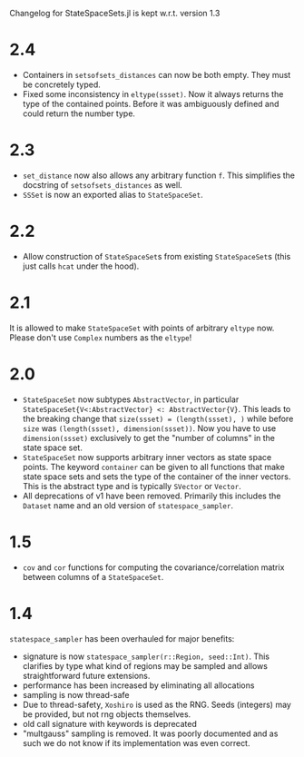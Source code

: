 Changelog for StateSpaceSets.jl is kept w.r.t. version 1.3

# 2.4

- Containers in `setsofsets_distances` can now be both empty. They must be concretely typed.
- Fixed some inconsistency in `eltype(ssset)`. Now it always returns the type of the contained points. Before it was ambiguously defined and could return the number type.

# 2.3

- `set_distance` now also allows any arbitrary function `f`.
  This simplifies the docstring of `setsofsets_distances` as well.
- `SSSet` is now an exported alias to `StateSpaceSet`.

# 2.2

- Allow construction of `StateSpaceSet`s from existing `StateSpaceSet`s (this just calls `hcat` under the hood).

# 2.1

It is allowed to make `StateSpaceSet` with points of arbitrary `eltype` now.
Please don't use `Complex` numbers as the `eltype`!

# 2.0

- `StateSpaceSet` now subtypes `AbstractVector`, in particular `StateSpaceSet{V<:AbstractVector} <: AbstractVector{V}`. This leads to the breaking change that `size(ssset) = (length(ssset), )` while before `size` was `(length(ssset), dimension(ssset))`. Now you have to use `dimension(ssset)` exclusively to get the "number of columns" in the state space set.
- `StateSpaceSet` now supports arbitrary inner vectors as state space points.
  The keyword `container` can be given to all functions that make state space sets
  and sets the type of the container of the inner vectors. This is the abstract type
  and is typically `SVector` or `Vector`.
- All deprecations of v1 have been removed. Primarily this includes the `Dataset` name and an old version of `statespace_sampler`.


# 1.5

- `cov` and `cor` functions for computing the covariance/correlation matrix between
    columns of a `StateSpaceSet`.

# 1.4

`statespace_sampler` has been overhauled for major benefits:

- signature is now `statespace_sampler(r::Region, seed::Int)`. This clarifies by type what kind of regions may be sampled and allows straightforward future extensions.
- performance has been increased by eliminating all allocations
- sampling is now thread-safe
- Due to thread-safety, `Xoshiro` is used as the RNG. Seeds (integers) may be provided, but not rng objects themselves.
- old call signature with keywords is deprecated
- "multgauss" sampling is removed. It was poorly documented and as such we do not know if its implementation was even correct.